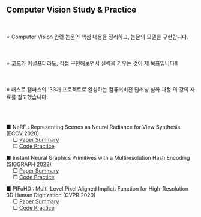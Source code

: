 

##  Computer Vision Study & Practice

</br>
  
  :star: Computer Vision 관련 논문의 핵심 내용을 정리하고, 논문의 모델을 구현합니다.  
  
  </br>
  
  :star: 코드가 어설프더라도, 직접 구현해보면서 실력을 키우는 것이 제 목표입니다!!  
  
  </br>
   
 ※ 패스트 캠퍼스의 '33개 프로젝트로 완성하는 컴퓨터비전 딥러닝 심화 과정'의 강의 자료를 참고했습니다.

</br>
</br>
 
 ■ NeRF : Representing Scenes as Neural Radiance for View Synthesis (ECCV 2020)
 </br>
  &emsp;  □ [Paper Summary](/NeRF/NeRF.md)
  </br>
  &emsp; □ [Code Practice](/NeRF/NeRF.ipynb)



■ Instant Neural Graphics Primitives with a Multiresolution Hash Encoding (SIGGRAPH 2022) 
</br>
&emsp; □ [Paper Summary](/InstantNGP/InstantNGP.md)
</br>
&emsp; □ [Code Practice](/InstantNGP/InstantNGP.ipynb)


■ PIFuHD : Multi-Level Pixel Aligned Implicit Function for High-Resolution 3D Human Digitization (CVPR 2020)
</br>
&emsp; □ [Paper Summary](/PIFuHD/PIFuHD.md)
</br>
&emsp; □ [Code Practice](/PIFuHD/PIFuHD.ipynb)


